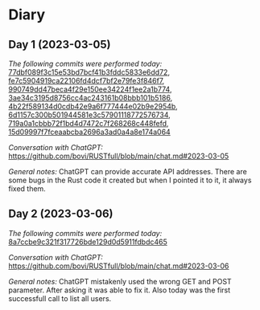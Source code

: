 # Diary

## Day 1 (2023-03-05)

*The following commits were performed today:*
[77dbf089f3c15e53bd7bcf41b3fddc5833e6dd72](
https://github.com/bovi/RUSTfull/commit/77dbf089f3c15e53bd7bcf41b3fddc5833e6dd72),
[fe7c5904919ca22106fd4dcf7bf2e79fe3f846f7](
https://github.com/bovi/RUSTfull/commit/fe7c5904919ca22106fd4dcf7bf2e79fe3f846f7),
[990749dd47beca4f29e150ee34224f1ee2a1b774](
https://github.com/bovi/RUSTfull/commit/990749dd47beca4f29e150ee34224f1ee2a1b774),
[3ae34c3195d8756cc4ac243161b08bbb101b5186](
https://github.com/bovi/RUSTfull/commit/3ae34c3195d8756cc4ac243161b08bbb101b5186),
[4b22f589134d0cdb42e9a6f777444e02b9e2954b](
https://github.com/bovi/RUSTfull/commit/4b22f589134d0cdb42e9a6f777444e02b9e2954b),
[6d1157c300b501944581e3c57901118772576734](
https://github.com/bovi/RUSTfull/commit/6d1157c300b501944581e3c57901118772576734),
[719a0a1cbbb72f1bd4d7472c7f268268c448fefd](
https://github.com/bovi/RUSTfull/commit/719a0a1cbbb72f1bd4d7472c7f268268c448fefd),
[15d09997f7fceaabcba2696a3ad0a4a8e174a064](
https://github.com/bovi/RUSTfull/commit/15d09997f7fceaabcba2696a3ad0a4a8e174a064)

*Conversation with ChatGPT:*
https://github.com/bovi/RUSTfull/blob/main/chat.md#2023-03-05

*General notes:*
ChatGPT can provide accurate API addresses. There are some bugs in the
Rust code it created but when I pointed it to it, it always fixed them.

## Day 2 (2023-03-06)

*The following commits were performed today:*
[8a7ccbe9c321f317726bde129d0d5911fdbdc465](
https://github.com/bovi/RUSTfull/commit/8a7ccbe9c321f317726bde129d0d5911fdbdc465)

*Conversation with ChatGPT:*
https://github.com/bovi/RUSTfull/blob/main/chat.md#2023-03-06

*General notes:*
ChatGPT mistakenly used the wrong GET and POST parameter. After asking
it was able to fix it. Also today was the first successfull call to list
all users.